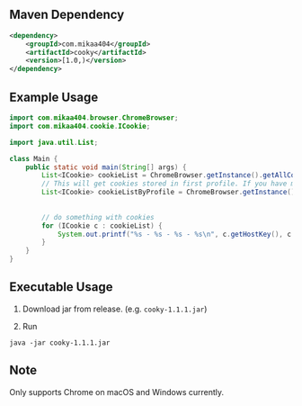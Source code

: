 ## Maven Dependency

```xml
<dependency>
    <groupId>com.mikaa404</groupId>
    <artifactId>cooky</artifactId>
    <version>[1.0,)</version>
</dependency>
```

## Example Usage

```java
import com.mikaa404.browser.ChromeBrowser;
import com.mikaa404.cookie.ICookie;

import java.util.List;

class Main {
    public static void main(String[] args) {
        List<ICookie> cookieList = ChromeBrowser.getInstance().getAllCookies();
        // This will get cookies stored in first profile. If you have multiple profile configured, you can specify your profile name.
        List<ICookie> cookieListByProfile = ChromeBrowser.getInstance().getAllCookies("Profile 1");
        
        
        // do something with cookies
        for (ICookie c : cookieList) {
            System.out.printf("%s - %s - %s - %s\n", c.getHostKey(), c.getPath(), c.getName(), c.getValue());
        }
    }
}
```

## Executable Usage

1. Download jar from release. (e.g. `cooky-1.1.1.jar`)

2. Run

```shell
java -jar cooky-1.1.1.jar
```

## Note

Only supports Chrome on macOS and Windows currently. 
